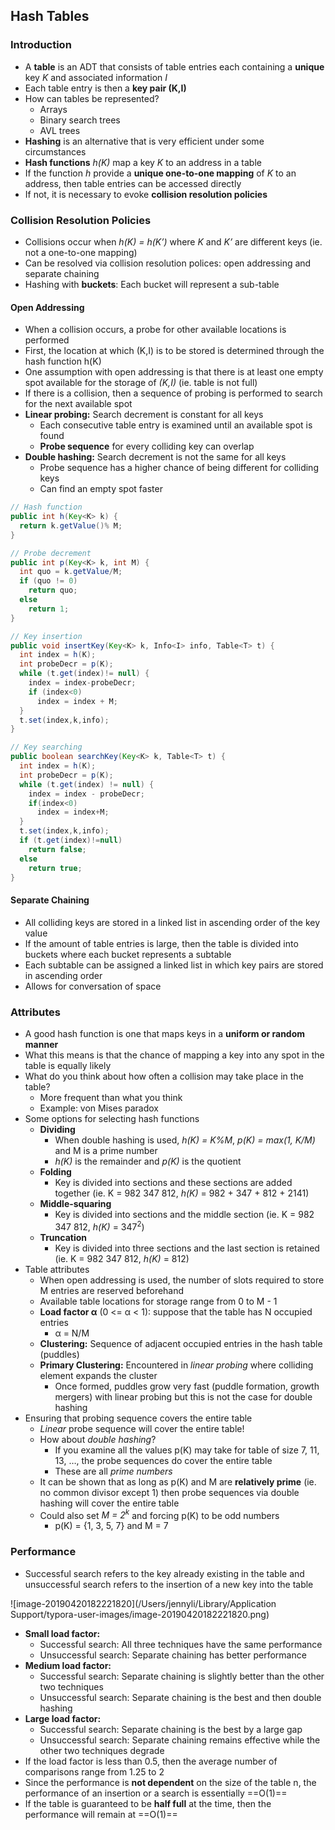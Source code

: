 ## Hash Tables

### Introduction

- A **table** is an ADT that consists of table entries each containing a **unique** key *K* and associated information *I*
- Each table entry is then a **key pair (K,I)**
- How can tables be represented?
  - Arrays
  - Binary search trees
  - AVL trees
- **Hashing** is an alternative that is very efficient under some circumstances
- **Hash functions** *h(K)* map a key *K* to an address in a table
- If the function *h* provide a **unique one-to-one mapping** of *K* to an address, then table entries can be accessed directly
- If not, it is necessary to evoke **collision resolution policies**

### Collision Resolution Policies

- Collisions occur when *h(K) = h(K’)* where *K* and *K’* are different keys (ie. not a one-to-one mapping)
- Can be resolved via collision resolution polices: open addressing and separate chaining
- Hashing with **buckets**: Each bucket will represent a sub-table

#### Open Addressing

- When a collision occurs, a probe for other available locations is performed
- First, the location at which (K,I) is to be stored is determined through the hash function h(K)
- One assumption with open addressing is that there is at least one empty spot available for the storage of *(K,I)* (ie. table is not full)
- If there is a collision, then a sequence of probing is performed to search for the next available spot
- **Linear probing:** Search decrement is constant for all keys
  - Each consecutive table entry is examined until an available spot is found
  - **Probe sequence** for every colliding key can overlap
- **Double hashing:** Search decrement is not the same for all keys
  - Probe sequence has a higher chance of being different for colliding keys
  - Can find an empty spot faster

```java
// Hash function
public int h(Key<K> k) {
  return k.getValue()% M;
}

// Probe decrement
public int p(Key<K> k, int M) {
  int quo = k.getValue/M;
  if (quo != 0)
    return quo;
  else
    return 1;
}

// Key insertion
public void insertKey(Key<K> k, Info<I> info, Table<T> t) {
  int index = h(K);
  int probeDecr = p(K);
  while (t.get(index)!= null) {
    index = index-probeDecr;
    if (index<0)
      index = index + M;
  }
  t.set(index,k,info);
}

// Key searching
public boolean searchKey(Key<K> k, Table<T> t) {
  int index = h(K);
  int probeDecr = p(K);
  while (t.get(index) != null) {
    index = index - probeDecr;
    if(index<0)
      index = index+M;
  }
  t.set(index,k,info);
  if (t.get(index)!=null)
    return false;
  else
    return true;
}
```

#### Separate Chaining

- All colliding keys are stored in a linked list in ascending order of the key value
- If the amount of table entries is large, then the table is divided into buckets where each bucket represents a subtable
- Each subtable can be assigned a linked list in which key pairs are stored in ascending order
- Allows for conversation of space 

### Attributes

- A good hash function is one that maps keys in a **uniform or random manner**
- What this means is that the chance of mapping a key into any spot in the table is equally likely
- What do you think about how often a collision may take place in the table?
  - More frequent than what you think
  - Example: von Mises paradox
- Some options for selecting hash functions
  - **Dividing**
    - When double hashing is used, *h(K) = K%M*, *p(K) = max(1, K/M)* and M is a prime number
    - *h(K)* is the remainder and *p(K)* is the quotient
  - **Folding**
    - Key is divided into sections and these sections are added together (ie. K = 982 347 812, *h(K)* = 982 + 347 + 812 + 2141)
  - **Middle-squaring**
    - Key is divided into sections and the middle section (ie. K = 982 347 812, *h(K)* = 347<sup>2</sup>)
  - **Truncation**
    - Key is divided into three sections and the last section is retained (ie. K = 982 347 812, *h(K)* = 812)
- Table attributes
  - When open addressing is used, the number of slots required to store M entries are reserved beforehand
  - Available table locations for storage range from 0 to M - 1
  - **Load factor α** (0 <= α < 1): suppose that the table has N occupied entries
    - α = N/M
  - **Clustering:** Sequence of adjacent occupied entries in the hash table (puddles)
  - **Primary Clustering:** Encountered in *linear probing* where colliding element expands the cluster
    - Once formed, puddles grow very fast (puddle formation, growth mergers) with linear probing but this is not the case for double hashing
- Ensuring that probing sequence covers the entire table
  - *Linear* probe sequence will cover the entire table!
  - How about *double hashing*?
    - If you examine all the values p(K) may take for table of size 7, 11, 13, …, the probe sequences do cover the entire table
    - These are all *prime numbers*
  - It can be shown that as long as p(K) and M are **relatively prime** (ie. no common divisor except 1) then probe sequences via double hashing will cover the entire table
  - Could also set *M = 2<sup>k</sup>* and forcing p(K) to be odd numbers
    - p(K) = {1, 3, 5, 7} and M = 7

### Performance

- Successful search refers to the key already existing in the table and unsuccessful search refers to the insertion of a new key into the table

![image-20190420182221820](/Users/jennyli/Library/Application Support/typora-user-images/image-20190420182221820.png)

- **Small load factor:**
  - Successful search: All three techniques have the same performance
  - Unsuccessful search: Separate chaining has better performance
- **Medium load factor:**
  - Successful search: Separate chaining is slightly better than the other two techniques
  - Unsuccessful search: Separate chaining is the best and then double hashing
- **Large load factor:**
  - Successful search: Separate chaining is the best by a large gap
  - Unsuccessful search: Separate chaining remains effective while the other two techniques degrade
- If the load factor is less than 0.5, then the average number of comparisons range from 1.25 to 2
- Since the performance is **not dependent** on the size of the table n, the performance of an insertion or a search is essentially ==O(1)==
- If the table is guaranteed to be **half full** at the time, then the performance will remain at ==O(1)==

